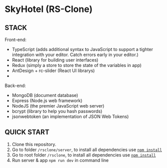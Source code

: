 SkyHotel (RS-Clone)
=============================

STACK
------------

Front-end:
  - TypeScript (adds additional syntax to JavaScript to support a tighter integration with your editor. Catch errors early in your editor.)
  - React (library for building user interfaces)
  - Redux (simply a store to store the state of the variables in app)
  - AntDesign + rc-slider (React UI librarys)
  - 
Back-end: 
  - MongoDB (document database)
  - Express (Node.js web framework)
  - NodeJS (the premier JavaScript web server)
  - bcrypt (library to help you hash passwords)
  - jsonwebtoken (an implementation of JSON Web Tokens)


QUICK START
-----------

1. Clone this repository.
2. Go to folder `/rsclone/server`, to install all dependencies use [`npm install`](https://docs.npmjs.com/cli/install) 
3. Go to root folder `/rsclone`, to install all dependencies use [`npm install`](https://docs.npmjs.com/cli/install)   
4. Run server & app `npm run dev` in command line
